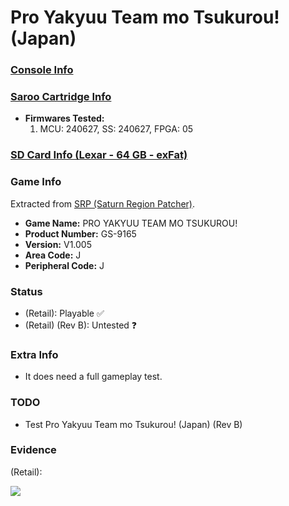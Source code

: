 # Pro Yakyuu Team mo Tsukurou! (Japan)

### [Console Info](../../../../../Info/Consoles/VA13/README.md)

### [Saroo Cartridge Info](../../../../../Info/Cartridges/RetroGameParadiseStore/1.32F/README.md)

- <b>Firmwares Tested:</b>
  1. MCU: 240627, SS: 240627, FPGA: 05

### [SD Card Info (Lexar - 64 GB - exFat)](../../../../../Info/SdCards/Lexar/64GB/exfat/README.md)

### Game Info

Extracted from [SRP (Saturn Region Patcher)](https://segaxtreme.net/resources/saturn-region-patcher.81/download).

- <b>Game Name:</b> PRO YAKYUU TEAM MO TSUKUROU!
- <b>Product Number:</b> GS-9165
- <b>Version:</b> V1.005
- <b>Area Code:</b> J
- <b>Peripheral Code:</b> J

### Status

- (Retail): Playable :white_check_mark:
- (Retail) (Rev B): Untested :question:

### Extra Info

- It does need a full gameplay test.

### TODO

- Test Pro Yakyuu Team mo Tsukurou! (Japan) (Rev B)

### Evidence

(Retail):

[![](https://img.youtube.com/vi/shJE2A3RoNE/0.jpg)](https://www.youtube.com/watch?v=shJE2A3RoNE)
